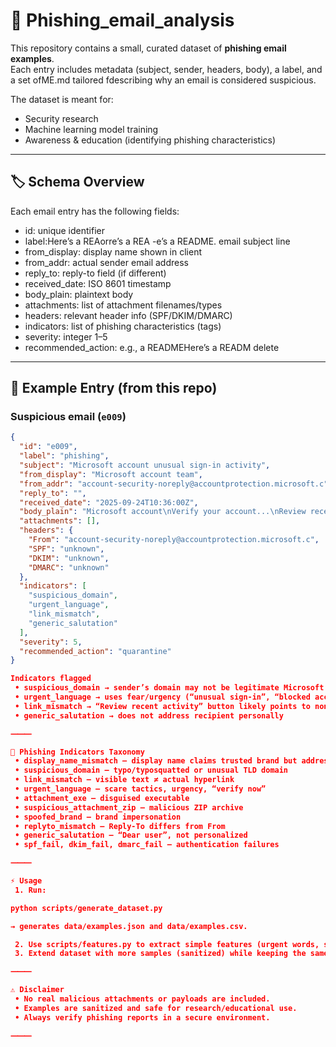 # 📧 Phishing_email_analysis

This repository contains a small, curated dataset of **phishing email examples**.  
Each entry includes metadata (subject, sender, headers, body), a label, and a set ofME.md tailored fdescribing why an email is considered suspicious.

The dataset is meant for:
- Security research
- Machine learning model training
- Awareness & education (identifying phishing characteristics)

---

## 🏷 Schema Overview
Each email entry has the following fields:

- id: unique identifier  
- label:Here’s a REAorre’s a REA 
-e’s a README. email subject line  
- from_display: display name shown in client  
- from_addr: actual sender email address  
- reply_to: reply-to field (if different)  
- received_date: ISO 8601 timestamp  
- body_plain: plaintext body  
- attachments: list of attachment filenames/types  
- headers: relevant header info (SPF/DKIM/DMARC)  
- indicators: list of phishing characteristics (tags)  
- severity: integer 1–5  
- recommended_action: e.g., a READMEHere’s a READM delete  

---

## 🔎 Example Entry (from this repo)

### Suspicious email (`e009`)
```json
{
  "id": "e009",
  "label": "phishing",
  "subject": "Microsoft account unusual sign-in activity",
  "from_display": "Microsoft account team",
  "from_addr": "account-security-noreply@accountprotection.microsoft.c",
  "reply_to": "",
  "received_date": "2025-09-24T10:36:00Z",
  "body_plain": "Microsoft account\nVerify your account...\nReview recent activity\nThanks,\nThe Microsoft account team",
  "attachments": [],
  "headers": {
    "From": "account-security-noreply@accountprotection.microsoft.c",
    "SPF": "unknown",
    "DKIM": "unknown",
    "DMARC": "unknown"
  },
  "indicators": [
    "suspicious_domain",
    "urgent_language",
    "link_mismatch",
    "generic_salutation"
  ],
  "severity": 5,
  "recommended_action": "quarantine"
}

Indicators flagged
 • suspicious_domain → sender’s domain may not be legitimate Microsoft
 • urgent_language → uses fear/urgency (“unusual sign-in”, “blocked access”)
 • link_mismatch → “Review recent activity” button likely points to non-Microsoft domain
 • generic_salutation → does not address recipient personally

⸻

🚨 Phishing Indicators Taxonomy
 • display_name_mismatch — display name claims trusted brand but address does not match
 • suspicious_domain — typo/typosquatted or unusual TLD domain
 • link_mismatch — visible text ≠ actual hyperlink
 • urgent_language — scare tactics, urgency, “verify now”
 • attachment_exe — disguised executable
 • suspicious_attachment_zip — malicious ZIP archive
 • spoofed_brand — brand impersonation
 • replyto_mismatch — Reply-To differs from From
 • generic_salutation — “Dear user”, not personalized
 • spf_fail, dkim_fail, dmarc_fail — authentication failures

⸻

⚡ Usage
 1. Run:

python scripts/generate_dataset.py

→ generates data/examples.json and data/examples.csv.

 2. Use scripts/features.py to extract simple features (urgent words, suspicious links, domain lookalikes).
 3. Extend dataset with more samples (sanitized) while keeping the same schema.

⸻

⚠️ Disclaimer
 • No real malicious attachments or payloads are included.
 • Examples are sanitized and safe for research/educational use.
 • Always verify phishing reports in a secure environment.

⸻
